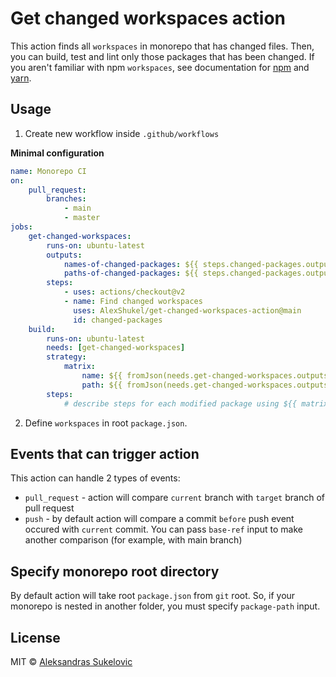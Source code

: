 # Get changed workspaces action

This action finds all `workspaces` in monorepo that has changed files. Then, you can build, test and lint only those packages that has been changed. If you aren't familiar with npm `workspaces`, see documentation for [npm](https://docs.npmjs.com/cli/v7/using-npm/workspaces) and [yarn](https://classic.yarnpkg.com/lang/en/docs/workspaces/).

## Usage

1. Create new workflow inside `.github/workflows`

**Minimal configuration**

```yml
name: Monorepo CI
on:
    pull_request:
        branches:
            - main
            - master
jobs:
    get-changed-workspaces:
        runs-on: ubuntu-latest
        outputs:
            names-of-changed-packages: ${{ steps.changed-packages.outputs.names }}
            paths-of-changed-packages: ${{ steps.changed-packages.outputs.paths }}
        steps:
            - uses: actions/checkout@v2
            - name: Find changed workspaces
              uses: AlexShukel/get-changed-workspaces-action@main
              id: changed-packages
    build:
        runs-on: ubuntu-latest
        needs: [get-changed-workspaces]
        strategy:
            matrix:
                name: ${{ fromJson(needs.get-changed-workspaces.outputs.names) }}
                path: ${{ fromJson(needs.get-changed-workspaces.outputs.paths) }}
        steps:
            # describe steps for each modified package using ${{ matrix.name }} and ${{ matrix.path }}
```

2. Define `workspaces` in root `package.json`.

## Events that can trigger action

This action can handle 2 types of events:

-   `pull_request` - action will compare `current` branch with `target` branch of pull request
-   `push` - by default action will compare a commit `before` push event occured with `current` commit. You can pass `base-ref` input to make another comparison (for example, with main branch)

## Specify monorepo root directory

By default action will take root `package.json` from `git` root. So, if your monorepo is nested in another folder, you must specify `package-path` input.

## License

MIT © [Aleksandras Sukelovic](https://github.com/AlexShukel)
